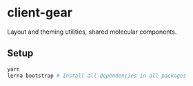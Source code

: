 # client-gear
Layout and theming utilities, shared molecular components.

## Setup

```sh
yarn
lerna bootstrap # Install all dependencies in all packages
```
